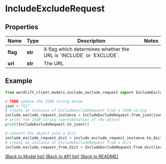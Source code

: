# IncludeExcludeRequest


## Properties

Name | Type | Description | Notes
------------ | ------------- | ------------- | -------------
**flag** | **str** | A flag which determines whether the URL is &#x60;INCLUDE&#x60; or &#x60;EXCLUDE&#x60;. | 
**url** | **str** | The URL | 

## Example

```python
from wordlift_client.models.include_exclude_request import IncludeExcludeRequest

# TODO update the JSON string below
json = "{}"
# create an instance of IncludeExcludeRequest from a JSON string
include_exclude_request_instance = IncludeExcludeRequest.from_json(json)
# print the JSON string representation of the object
print(IncludeExcludeRequest.to_json())

# convert the object into a dict
include_exclude_request_dict = include_exclude_request_instance.to_dict()
# create an instance of IncludeExcludeRequest from a dict
include_exclude_request_from_dict = IncludeExcludeRequest.from_dict(include_exclude_request_dict)
```
[[Back to Model list]](../README.md#documentation-for-models) [[Back to API list]](../README.md#documentation-for-api-endpoints) [[Back to README]](../README.md)


